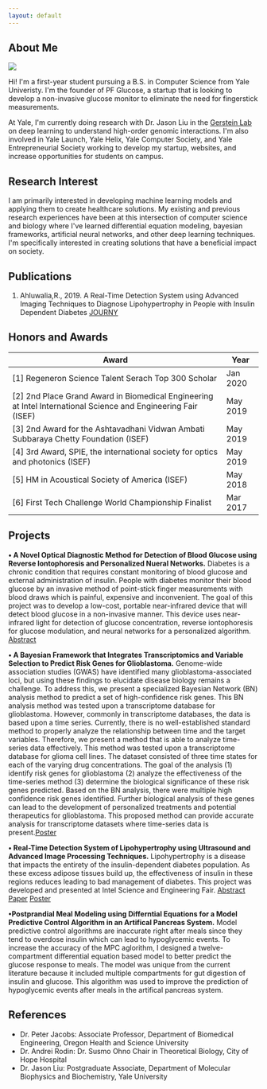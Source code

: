 ```yaml
---
layout: default
---
```


## About Me

<img class="profile-picture" src="Ahluwalia,Rohan.png">

Hi! I'm a first-year student pursuing a B.S. in Computer Science from Yale Univeristy. I'm the founder of PF Glucose, a startup that is looking to develop a non-invasive glucose monitor to eliminate the need for fingerstick measurements. 

At Yale, I'm currently doing research with Dr. Jason Liu in the [Gerstein Lab](http://www.gersteinlab.org/) on deep learning to understand high-order genomic interactions. I'm also involved in Yale Launch, Yale Helix, Yale Computer Society, and Yale Entrepreneurial Society working to develop my startup, websites, and increase opportunities for students on campus. 

## Research Interest

I am primarily interested in developing machine learning models and applying them to create healthcare solutions. My existing and previous research experiences have been at this intersection of computer science and biology where I've learned differential equation modeling, bayesian frameworks, artificial neural networks, and other deep learning techniques. I'm specifically interested in creating solutions that have a beneficial impact on society. 

## Publications

1. Ahluwalia,R., 2019. A Real-Time Detection System using Advanced Imaging Techniques to Diagnose Lipohypertrophy in People with Insulin Dependent Diabetes [JOURNY](https://issuu.com/journys7/docs/10.2/24)

## Honors and Awards 

Award | Year
------------- | ----
[1] Regeneron Science Talent Serach Top 300 Scholar | Jan 2020
[2] 2nd Place Grand Award in Biomedical Engineering at Intel International Science and Engineering Fair (ISEF) | May 2019
[3] 2nd Award for the Ashtavadhani Vidwan Ambati Subbaraya Chetty Foundation (ISEF) | May 2019
[4] 3rd Award, SPIE, the international society for optics and photonics (ISEF) | May 2019
[5] HM in Acoustical Society of America (ISEF) | May 2018
[6] First Tech Challenge World Championship Finalist | Mar 2017

## Projects

**• A Novel Optical Diagnostic Method for Detection of Blood Glucose using Reverse Iontophoresis and Personalized Nueral Networks.** Diabetes is a chronic condition that requires constant monitoring of blood glucose and external administration of insulin. People with diabetes monitor their blood glucose by an invasive method of point-stick finger measurements with blood draws which is painful, expensive and inconvenient. The goal of this project was to develop a low-cost, portable near-infrared device that will detect blood glucose in a non-invasive manner. This device uses near-infrared light for detection of glucose concentration, reverse iontophoresis for glucose modulation, and neural networks for a personalized algorithm. [Abstract](https://abstracts.societyforscience.org/Home/FullAbstract?Category=Any%20Category&Finalist=ahluwalia&AllAbstracts=False&FairCountry=Any%20Country&FairState=Any%20State&ProjectId=17233)

**• A Bayesian Framework that Integrates Transcriptomics and Variable Selection to Predict Risk Genes for Glioblastoma.** Genome-wide association studies (GWAS) have identified many glioblastoma-associated loci, but using these findings to elucidate disease biology remains a challenge. To address this, we present a specialized Bayesian Network (BN) analysis method to predict a set of high-confidence risk genes. This BN analysis method was tested upon a transcriptome database for glioblastoma. However, commonly in transcriptome databases, the data is based upon a time series. Currently, there is no well-established standard method to properly analyze the relationship between time and the target variables. Therefore, we present a method that is able to analyze time-series data effectively. This method was tested upon a transcriptome database for glioma cell lines. The dataset consisted of three time states for each of the varying drug concentrations. The goal of the analysis (1) identify risk genes for glioblastoma (2) analyze the effectiveness of the time-series method (3) determine the biological significance of these risk genes predicted. Based on the BN analysis, there were multiple high confidence risk genes identified. Further biological analysis of these genes can lead to the development of personalized treatments and potential therapeutics for glioblastoma. This proposed method can provide accurate analysis for transcriptome datasets where time-series data is present.[Poster](rohan-ahluwalia.github.io//RohanAhluwalia-LipodetectReserach.pdf)

**• Real-Time Detection System of Lipohypertrophy using Ultrasound and Advanced Image Processing Techniques.** Lipohypertrophy is a disease that impacts the entirety of the insulin-dependent diabetes population. As these excess adipose tissues build up, the effectiveness of insulin in these regions reduces leading to bad management of diabetes. This project was developed and presented at Intel Science and Engineering Fair. [Abstract](https://abstracts.societyforscience.org/Home/FullAbstract?Category=Any%20Category&AllAbstracts=False&FairCountry=Any%20Country&FairState=Any%20State&Keywords=Lipohypertrophy&ProjectId=15232) [Paper](rohan-ahluwalia.github.io//Lipohypertrophy-ReserachPaper-RohanAhluwalia.pdf) [Poster](rohan-ahluwalia.github.io//RohanAhluwalia-LipodetectReserach.pdf)

**•Postprandial Meal Modeling using Differntial Equations for a Model Predictive Control Algorithm in an Artifical Pancreas System.** Model predictive control algorithms are inaccurate right after meals since they tend to overdose insulin which can lead to hypoglycemic events. To increase the accuracy of the MPC aglorithm, I designed a twelve-compartment differential equation based model to better predict the glucose response to meals. The model was unique from the current literature because it included multiple compartments for gut digestion of insulin and glucose. This algorithm was used to improve the prediction of hypoglycemic events after meals in the artifical pancreas system. 


## References

* Dr. Peter Jacobs: Associate Professor, Department of Biomedical Engineering, Oregon Health and Science University
* Dr. Andrei Rodin: Dr. Susmo Ohno Chair in Theoretical Biology, City of Hope Hospital
* Dr. Jason Liu: Postgraduate Associate, Department of Molecular Biophysics and Biochemistry, Yale University
